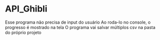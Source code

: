 # API_Ghibli

Esse programa não precisa de input do usuário
Ao roda-lo no console, o progresso é mostrado na tela
O programa vai salvar múltiplos csv na pasta do próprio projeto
